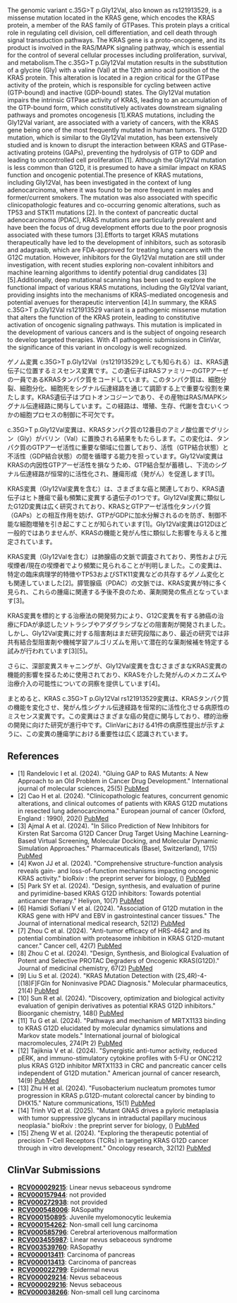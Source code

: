 
    
The genomic variant c.35G>T p.Gly12Val, also known as rs121913529, is a missense mutation located in the KRAS gene, which encodes the KRAS protein, a member of the RAS family of GTPases. This protein plays a critical role in regulating cell division, cell differentiation, and cell death through signal transduction pathways. The KRAS gene is a proto-oncogene, and its product is involved in the RAS/MAPK signaling pathway, which is essential for the control of several cellular processes including proliferation, survival, and metabolism.The c.35G>T p.Gly12Val mutation results in the substitution of a glycine (Gly) with a valine (Val) at the 12th amino acid position of the KRAS protein. This alteration is located in a region critical for the GTPase activity of the protein, which is responsible for cycling between active (GTP-bound) and inactive (GDP-bound) states. The Gly12Val mutation impairs the intrinsic GTPase activity of KRAS, leading to an accumulation of the GTP-bound form, which constitutively activates downstream signaling pathways and promotes oncogenesis [1].KRAS mutations, including the Gly12Val variant, are associated with a variety of cancers, with the KRAS gene being one of the most frequently mutated in human tumors. The G12D mutation, which is similar to the Gly12Val mutation, has been extensively studied and is known to disrupt the interaction between KRAS and GTPase-activating proteins (GAPs), preventing the hydrolysis of GTP to GDP and leading to uncontrolled cell proliferation [1]. Although the Gly12Val mutation is less common than G12D, it is presumed to have a similar impact on KRAS function and oncogenic potential.The presence of KRAS mutations, including Gly12Val, has been investigated in the context of lung adenocarcinoma, where it was found to be more frequent in males and former/current smokers. The mutation was also associated with specific clinicopathologic features and co-occurring genomic alterations, such as TP53 and STK11 mutations [2]. In the context of pancreatic ductal adenocarcinoma (PDAC), KRAS mutations are particularly prevalent and have been the focus of drug development efforts due to the poor prognosis associated with these tumors [3].Efforts to target KRAS mutations therapeutically have led to the development of inhibitors, such as sotorasib and adagrasib, which are FDA-approved for treating lung cancers with the G12C mutation. However, inhibitors for the Gly12Val mutation are still under investigation, with recent studies exploring non-covalent inhibitors and machine learning algorithms to identify potential drug candidates [3][5].Additionally, deep mutational scanning has been used to explore the functional impact of various KRAS mutations, including the Gly12Val variant, providing insights into the mechanisms of KRAS-mediated oncogenesis and potential avenues for therapeutic intervention [4].In summary, the KRAS c.35G>T p.Gly12Val rs121913529 variant is a pathogenic missense mutation that alters the function of the KRAS protein, leading to constitutive activation of oncogenic signaling pathways. This mutation is implicated in the development of various cancers and is the subject of ongoing research to develop targeted therapies. With 41 pathogenic submissions in ClinVar, the significance of this variant in oncology is well recognized.

ゲノム変異 c.35G>T p.Gly12Val（rs121913529としても知られる）は、KRAS遺伝子に位置するミスセンス変異です。この遺伝子はRASファミリーのGTPアーゼの一員であるKRASタンパク質をコードしています。このタンパク質は、細胞分裂、細胞分化、細胞死をシグナル伝達経路を通じて調節する上で重要な役割を果たします。KRAS遺伝子はプロトオンコジーンであり、その産物はRAS/MAPKシグナル伝達経路に関与しています。この経路は、増殖、生存、代謝を含むいくつかの細胞プロセスの制御に不可欠です。

c.35G>T p.Gly12Val変異は、KRASタンパク質の12番目のアミノ酸位置でグリシン（Gly）がバリン（Val）に置換される結果をもたらします。この変化は、タンパク質のGTPアーゼ活性に重要な領域に位置しており、活性（GTP結合状態）と不活性（GDP結合状態）の間を循環する能力を担っています。Gly12Val変異はKRASの内因性GTPアーゼ活性を損なうため、GTP結合型が蓄積し、下流のシグナル伝達経路が恒常的に活性化され、腫瘍形成（発がん）を促進します[1]。

KRAS変異（Gly12Val変異を含む）は、さまざまな癌と関連しており、KRAS遺伝子はヒト腫瘍で最も頻繁に変異する遺伝子の1つです。Gly12Val変異に類似したG12D変異は広く研究されており、KRASとGTPアーゼ活性化タンパク質（GAPs）との相互作用を妨げ、GTPがGDPに加水分解されるのを防ぎ、制御不能な細胞増殖を引き起こすことが知られています[1]。Gly12Val変異はG12Dほど一般的ではありませんが、KRASの機能と発がん性に類似した影響を与えると推定されています。

KRAS変異（Gly12Valを含む）は肺腺癌の文脈で調査されており、男性および元喫煙者/現在の喫煙者でより頻繁に見られることが判明しました。この変異は、特定の臨床病理学的特徴やTP53およびSTK11変異などの共存するゲノム変化とも関連していました[2]。膵管腺癌（PDAC）の文脈では、KRAS変異が特に多く見られ、これらの腫瘍に関連する予後不良のため、薬剤開発の焦点となっています[3]。

KRAS変異を標的とする治療法の開発努力により、G12C変異を有する肺癌の治療にFDAが承認したソトラシブやアダグラシブなどの阻害剤が開発されました。しかし、Gly12Val変異に対する阻害剤はまだ研究段階にあり、最近の研究では非共有結合型阻害剤や機械学習アルゴリズムを用いて潜在的な薬剤候補を特定する試みが行われています[3][5]。

さらに、深部変異スキャニングが、Gly12Val変異を含むさまざまなKRAS変異の機能的影響を探るために使用されており、KRASを介した発がんのメカニズムや治療介入の可能性についての洞察を提供しています[4]。

まとめると、KRAS c.35G>T p.Gly12Val rs121913529変異は、KRASタンパク質の機能を変化させ、発がん性シグナル伝達経路を恒常的に活性化させる病原性のミスセンス変異です。この変異はさまざまな癌の発症に関与しており、標的治療の開発に向けた研究が進行中です。ClinVarにおける41件の病原性提出が示すように、この変異の腫瘍学における重要性は広く認識されています。
    
## References
- [1] Randelovic I et al. (2024). "Gluing GAP to RAS Mutants: A New Approach to an Old Problem in Cancer Drug Development." International journal of molecular sciences, 25(5) [PubMed](https://pubmed.ncbi.nlm.nih.gov/38473821/)
- [2] Cao H et al. (2024). "Clinicopathologic features, concurrent genomic alterations, and clinical outcomes of patients with KRAS G12D mutations in resected lung adenocarcinoma." European journal of cancer (Oxford, England : 1990), 202() [PubMed](https://pubmed.ncbi.nlm.nih.gov/38452722/)
- [3] Ajmal A et al. (2024). "In Silico Prediction of New Inhibitors for Kirsten Rat Sarcoma G12D Cancer Drug Target Using Machine Learning-Based Virtual Screening, Molecular Docking, and Molecular Dynamic Simulation Approaches." Pharmaceuticals (Basel, Switzerland), 17(5) [PubMed](https://pubmed.ncbi.nlm.nih.gov/38794122/)
- [4] Kwon JJ et al. (2024). "Comprehensive structure-function analysis reveals gain- and loss-of-function mechanisms impacting oncogenic KRAS activity." bioRxiv : the preprint server for biology, () [PubMed](https://pubmed.ncbi.nlm.nih.gov/39484452/)
- [5] Park SY et al. (2024). "Design, synthesis, and evaluation of purine and pyrimidine-based KRAS G12D inhibitors: Towards potential anticancer therapy." Heliyon, 10(7) [PubMed](https://pubmed.ncbi.nlm.nih.gov/38617914/)
- [6] Hamidi Sofiani V et al. (2024). "Association of G12D mutation in the KRAS gene with HPV and EBV in gastrointestinal cancer tissues." The Journal of international medical research, 52(12) [PubMed](https://pubmed.ncbi.nlm.nih.gov/39673361/)
- [7] Zhou C et al. (2024). "Anti-tumor efficacy of HRS-4642 and its potential combination with proteasome inhibition in KRAS G12D-mutant cancer." Cancer cell, 42(7) [PubMed](https://pubmed.ncbi.nlm.nih.gov/38942026/)
- [8] Zhou C et al. (2024). "Design, Synthesis, and Biological Evaluation of Potent and Selective PROTAC Degraders of Oncogenic KRAS(G12D)." Journal of medicinal chemistry, 67(2) [PubMed](https://pubmed.ncbi.nlm.nih.gov/38197882/)
- [9] Liu S et al. (2024). "KRAS Mutation Detection with (2S,4R)-4-[(18)F]FGln for Noninvasive PDAC Diagnosis." Molecular pharmaceutics, 21(4) [PubMed](https://pubmed.ncbi.nlm.nih.gov/38456403/)
- [10] Sun R et al. (2024). "Discovery, optimization and biological activity evaluation of genipin derivatives as potential KRAS G12D inhibitors." Bioorganic chemistry, 148() [PubMed](https://pubmed.ncbi.nlm.nih.gov/38781668/)
- [11] Tu G et al. (2024). "Pathways and mechanism of MRTX1133 binding to KRAS G12D elucidated by molecular dynamics simulations and Markov state models." International journal of biological macromolecules, 274(Pt 2) [PubMed](https://pubmed.ncbi.nlm.nih.gov/38925182/)
- [12] Tajiknia V et al. (2024). "Synergistic anti-tumor activity, reduced pERK, and immuno-stimulatory cytokine profiles with 5-FU or ONC212 plus KRAS G12D inhibitor MRTX1133 in CRC and pancreatic cancer cells independent of G12D mutation." American journal of cancer research, 14(9) [PubMed](https://pubmed.ncbi.nlm.nih.gov/39417197/)
- [13] Zhu H et al. (2024). "Fusobacterium nucleatum promotes tumor progression in KRAS p.G12D-mutant colorectal cancer by binding to DHX15." Nature communications, 15(1) [PubMed](https://pubmed.ncbi.nlm.nih.gov/38402201/)
- [14] Trinh VQ et al. (2025). "Mutant GNAS drives a pyloric metaplasia with tumor suppressive glycans in intraductal papillary mucinous neoplasia." bioRxiv : the preprint server for biology, () [PubMed](https://pubmed.ncbi.nlm.nih.gov/38464029/)
- [15] Zheng W et al. (2024). "Exploring the therapeutic potential of precision T-Cell Receptors (TCRs) in targeting KRAS G12D cancer through in vitro development." Oncology research, 32(12) [PubMed](https://pubmed.ncbi.nlm.nih.gov/39574477/)

    
## ClinVar Submissions
- **[RCV000029215](https://www.ncbi.nlm.nih.gov/clinvar/RCV000029215/)**: Linear nevus sebaceous syndrome
- **[RCV000157944](https://www.ncbi.nlm.nih.gov/clinvar/RCV000157944/)**: not provided
- **[RCV000272938](https://www.ncbi.nlm.nih.gov/clinvar/RCV000272938/)**: not provided
- **[RCV000548006](https://www.ncbi.nlm.nih.gov/clinvar/RCV000548006/)**: RASopathy
- **[RCV000150895](https://www.ncbi.nlm.nih.gov/clinvar/RCV000150895/)**: Juvenile myelomonocytic leukemia
- **[RCV000154262](https://www.ncbi.nlm.nih.gov/clinvar/RCV000154262/)**: Non-small cell lung carcinoma
- **[RCV000585796](https://www.ncbi.nlm.nih.gov/clinvar/RCV000585796/)**: Cerebral arteriovenous malformation
- **[RCV003455987](https://www.ncbi.nlm.nih.gov/clinvar/RCV003455987/)**: Linear nevus sebaceous syndrome
- **[RCV003539760](https://www.ncbi.nlm.nih.gov/clinvar/RCV003539760/)**: RASopathy
- **[RCV000013411](https://www.ncbi.nlm.nih.gov/clinvar/RCV000013411/)**: Carcinoma of pancreas
- **[RCV000013413](https://www.ncbi.nlm.nih.gov/clinvar/RCV000013413/)**: Carcinoma of pancreas
- **[RCV000022799](https://www.ncbi.nlm.nih.gov/clinvar/RCV000022799/)**: Epidermal nevus
- **[RCV000029214](https://www.ncbi.nlm.nih.gov/clinvar/RCV000029214/)**: Nevus sebaceous
- **[RCV000029216](https://www.ncbi.nlm.nih.gov/clinvar/RCV000029216/)**: Nevus sebaceous
- **[RCV000038266](https://www.ncbi.nlm.nih.gov/clinvar/RCV000038266/)**: Non-small cell lung carcinoma

    